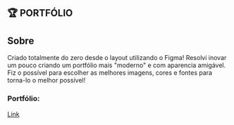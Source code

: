 ## 🏆 PORTFÓLIO

 ## Sobre
 
 Criado totalmente do zero desde o layout utilizando o Figma! Resolvi inovar um pouco criando um portfólio mais "moderno" e com aparencia amigável. Fiz o possível para escolher as melhores imagens, cores e fontes para torna-lo o melhor possível!
 
 ###  Portfólio:
 [Link]()